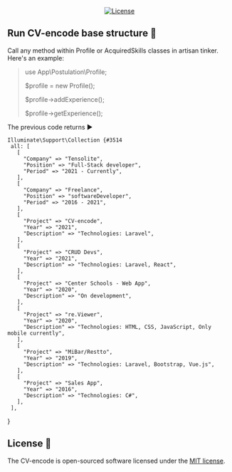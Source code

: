 <p align="center">
<a href="https://packagist.org/packages/laravel/framework"><img src="https://img.shields.io/packagist/l/laravel/framework" alt="License"></a>
</p>

## Run CV-encode base structure 🏃

Call any method within Profile or AcquiredSkills classes in artisan tinker. Here's an example:
> use App\Postulation\Profile;
>
> $profile = new Profile();
>
> $profile->addExperience();
>
> $profile->getExperience();

The previous code returns ▶️

    Illuminate\Support\Collection {#3514
     all: [
       [
         "Company" => "Tensolite",
         "Position" => "Full-Stack developer",
         "Period" => "2021 - Currently",
       ],
       [
         "Company" => "Freelance",
         "Position" => "softwareDeveloper",
         "Period" => "2016 - 2021",
       ],
       [
         "Project" => "CV-encode",
         "Year" => "2021",
         "Description" => "Technologies: Laravel",
       ],
       [
         "Project" => "CRUD Devs",
         "Year" => "2021",
         "Description" => "Technologies: Laravel, React",
       ],
       [
         "Project" => "Center Schools - Web App",
         "Year" => "2020",
         "Description" => "On development",
       ],
       [
         "Project" => "re.Viewer",
         "Year" => "2020",
         "Description" => "Technologies: HTML, CSS, JavaScript, Only mobile currently",
       ],
       [
         "Project" => "MiBar/Restto",
         "Year" => "2019",
         "Description" => "Technologies: Laravel, Bootstrap, Vue.js",
       ],
       [
         "Project" => "Sales App",
         "Year" => "2016",
         "Description" => "Technologies: C#",
       ],
     ],
   }


## License 📰

The CV-encode is open-sourced software licensed under the [MIT license](https://opensource.org/licenses/MIT).
